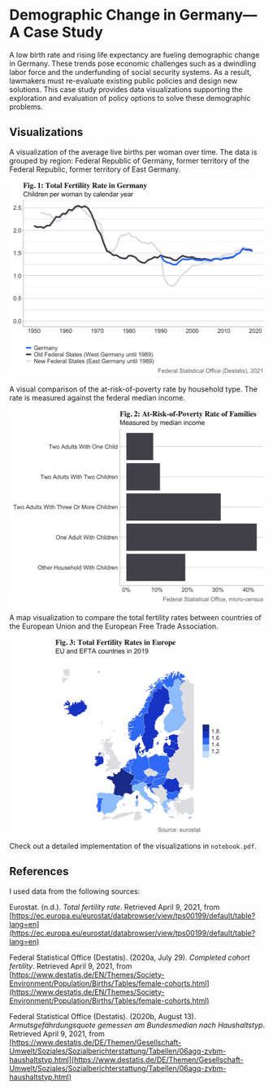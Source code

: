 # Demographic Change in Germany—A Case Study

A low birth rate and rising life expectancy are fueling demographic change in Germany. These trends pose economic challenges such as a dwindling labor force and the underfunding of social security systems. As a result, lawmakers must re-evaluate existing public policies and design new solutions. This case study provides data visualizations supporting the exploration and evaluation of policy options to solve these demographic problems.

## Visualizations

A visualization of the average live births per woman over time. The data is grouped by region: Federal Republic of Germany, former territory of the Federal Republic, former territory of East Germany.

<p align="center">
    <img src="figures/plot_1_fertility_rate.png" alt="Total Fertility Rate in Germany" height="384">
</p

A visual comparison of the at-risk-of-poverty rate by household type. The rate is measured against the federal median income.

<p align="center">
    <img src="figures/plot_2_poverty_risk_rate.png" alt="At-Risk-of-Poverty Rate of Families" height="384">
</p

A map visualization to compare the total fertility rates between countries of the European Union and the European Free Trade Association.

<p align="center">
    <img src="figures/plot_3_fertility_rate_eu.png" alt="Total Fertility Rates in Europe" height="384">
</p

Check out a detailed implementation of the visualizations in `notebook.pdf`.

## References

I used data from the following sources:

Eurostat. (n.d.). _Total fertility rate_. Retrieved April 9, 2021, from [https://ec.europa.eu/eurostat/databrowser/view/tps00199/default/table?lang=en](https://ec.europa.eu/eurostat/databrowser/view/tps00199/default/table?lang=en)

Federal Statistical Office (Destatis). (2020a, July 29). _Completed cohort fertility_. Retrieved April 9, 2021, from [https://www.destatis.de/EN/Themes/Society-Environment/Population/Births/Tables/female-cohorts.html](https://www.destatis.de/EN/Themes/Society-Environment/Population/Births/Tables/female-cohorts.html)

Federal Statistical Office (Destatis). (2020b, August 13). _Armutsgefährdungsquote gemessen am Bundesmedian nach Haushaltstyp_. Retrieved April 9, 2021, from [https://www.destatis.de/DE/Themen/Gesellschaft-Umwelt/Soziales/Sozialberichterstattung/Tabellen/06agq-zvbm-haushaltstyp.html](https://www.destatis.de/DE/Themen/Gesellschaft-Umwelt/Soziales/Sozialberichterstattung/Tabellen/06agq-zvbm-haushaltstyp.html)

